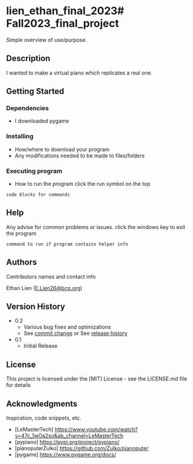 # lien_ethan_final_2023# Fall2023_final_project

Simple overview of use/purpose.

## Description

I wanted to make a virtual piano which replicates a real one. 

## Getting Started

### Dependencies

* I downloaded pygame

### Installing

* How/where to download your program
* Any modifications needed to be made to files/folders

### Executing program

* How to run the program
  click the run symbol on the top
```
code blocks for commands
```

## Help

Any advise for common problems or issues.
click the windows key to exit the program
```
command to run if program contains helper info
```

## Authors

Contributors names and contact info

Ethan Lien (E.Lien26@bcp.org)

## Version History

* 0.2
    * Various bug fixes and optimizations
    * See [commit change]() or See [release history]()
* 0.1
    * Initial Release

## License

This project is licensed under the [MIT] License - see the LICENSE.md file for details

## Acknowledgments

Inspiration, code snippets, etc.
* [LeMasterTech] https://www.youtube.com/watch?v=47c_1wOa2so&ab_channel=LeMasterTech
* [pypiano] https://pypi.org/project/pypiano/
* [pianoputerZulko] https://github.com/Zulko/pianoputer
* [pygame] https://www.pygame.org/docs/

